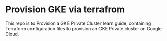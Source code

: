 # Provision GKE via terrafrom
This repo is to Provision a GKE Private Cluster learn guide, containing Terraform configuration files to provision an GKE Private cluster on Google Cloud.


